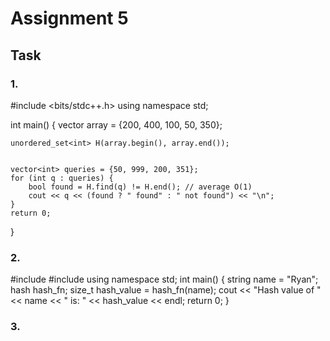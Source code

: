 # Assignment 5
## Task
### 1.
#include <bits/stdc++.h>
using namespace std;

int main() {
    vector<int> array = {200, 400, 100, 50, 350};

    unordered_set<int> H(array.begin(), array.end());


    vector<int> queries = {50, 999, 200, 351};
    for (int q : queries) {
        bool found = H.find(q) != H.end(); // average O(1)
        cout << q << (found ? " found" : " not found") << "\n";
    }
    return 0;
}
### 2.
#include <iostream>
#include <string>
using namespace std;
int main() {
    string name = "Ryan";
    hash<string> hash_fn;
    size_t hash_value = hash_fn(name);
    cout << "Hash value of " << name << " is: " << hash_value << endl;
    return 0;
}
### 3.

